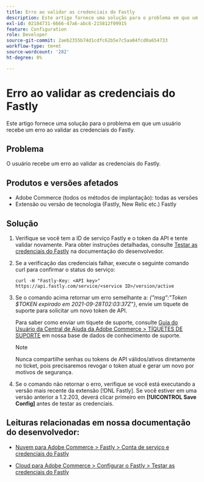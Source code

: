 ```yaml
---
title: Erro ao validar as credenciais do Fastly
description: Este artigo fornece uma solução para o problema em que um usuário recebe um erro ao validar as credenciais do Fastly.
exl-id: 02104731-6666-47a6-abc6-215812f09915
feature: Configuration
role: Developer
source-git-commit: 2aeb2355b74d1cdfc62b5e7c5aa04fcd0a654733
workflow-type: tm+mt
source-wordcount: '282'
ht-degree: 0%

---
```


# Erro ao validar as credenciais do Fastly

Este artigo fornece uma solução para o problema em que um usuário recebe um erro ao validar as credenciais do Fastly.

## Problema

O usuário recebe um erro ao validar as credenciais do Fastly.

## Produtos e versões afetados

* Adobe Commerce (todos os métodos de implantação): todas as versões
* Extensão ou versão de tecnologia (Fastly, New Relic etc.) Fastly

## Solução

1. Verifique se você tem a ID de serviço Fastly e o token da API e tente validar novamente. Para obter instruções detalhadas, consulte [Testar as credenciais do Fastly](https://experienceleague.adobe.com/en/docs/commerce-cloud-service/user-guide/cdn/setup-fastly/fastly-configuration#test-the-fastly-credentials) na documentação do desenvolvedor.
1. Se a verificação das credenciais falhar, execute o seguinte comando curl para confirmar o status do serviço:

   ```curl
   curl -H "Fastly-Key: <API key>" https://api.fastly.com/service/<service ID>/version/active
   ```

1. Se o comando acima retornar um erro semelhante a: *{&quot;msg&quot;:&quot;Token $TOKEN expirado em 2021-09-28T02:03:37Z&quot;}*, envie um tíquete de suporte para solicitar um novo token de API.

   Para saber como enviar um tíquete de suporte, consulte [Guia do Usuário da Central de Ajuda da Adobe Commerce > TÍQUETES DE SUPORTE](/help/help-center-guide/help-center/magento-help-center-user-guide.md#support-tickets) em nossa base de dados de conhecimento de suporte.

   >[!NOTE]
   >
   >Nunca compartilhe senhas ou tokens de API válidos/ativos diretamente no ticket, pois precisaremos revogar o token atual e gerar um novo por motivos de segurança.

1. Se o comando não retornar o erro, verifique se você está executando a versão mais recente da extensão [!DNL Fastly]. Se você estiver em uma versão anterior a 1.2.203, deverá clicar primeiro em **[!UICONTROL Save Config]** antes de testar as credenciais.

## Leituras relacionadas em nossa documentação do desenvolvedor:

* [Nuvem para Adobe Commerce > Fastly > Conta de serviço e credenciais do Fastly](https://experienceleague.adobe.com/en/docs/commerce-cloud-service/user-guide/cdn/fastly#fastly-service-account-and-credentials)

* [Cloud para Adobe Commerce > Configurar o Fastly > Testar as credenciais do Fastly](https://experienceleague.adobe.com/en/docs/commerce-cloud-service/user-guide/cdn/setup-fastly/fastly-configuration#test-the-fastly-credentials)
